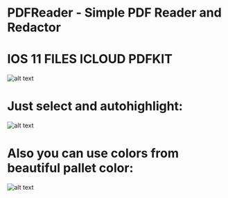 # PDFReader - Simple PDF Reader and Redactor

# IOS 11 FILES ICLOUD PDFKIT


![alt text](https://preview.ibb.co/mVtVv8/desk.png)


# Just select and autohighlight:

![alt text](https://thumbs.gfycat.com/ThriftyInfiniteKob-size_restricted.gif)


# Also you can use colors from beautiful pallet color:

![alt text](https://thumbs.gfycat.com/WarlikeAntiqueHoatzin-size_restricted.gif)
